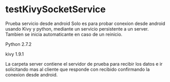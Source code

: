 # testKivySocketService
Prueba servicio desde android
Solo es para probar conexion desde android usando Kivy y python, mediante un servicio persistente a un server. 
Tambien se inicia automaticante en caso de un reinicio.

Python 2.7.2

kivy 1.9.1

La carpeta server contiene el servidor de prueba para recibir los datos e ir solicitando mas al cliente que responde con recibido confirmando la conexion desde android.
